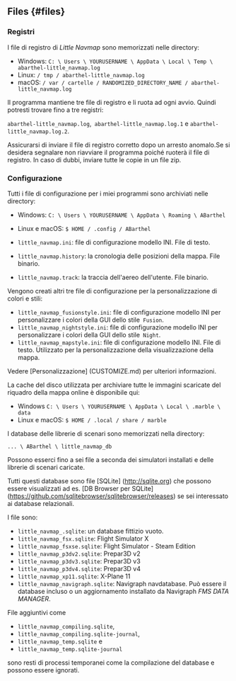 ## Files {#files}

### Registri

I file di registro di _Little Navmap_ sono memorizzati nelle directory:

* Windows: `C: \ Users \ YOURUSERNAME \ AppData \ Local \ Temp \ abarthel-little_navmap.log`
* Linux: `/ tmp / abarthel-little_navmap.log`
* macOS: `/ var / cartelle / RANDOMIZED_DIRECTORY_NAME / abarthel-little_navmap.log`

Il programma mantiene tre file di registro e li ruota ad ogni avvio. Quindi potresti trovare fino a tre registri:

`abarthel-little_navmap.log`,` abarthel-little_navmap.log.1` e `abarthel-little_navmap.log.2`.

Assicurarsi di inviare il file di registro corretto dopo un arresto anomalo.Se si desidera segnalare non riavviare il programma  poiché ruoterà il file di registro. In caso di dubbi, inviare tutte le copie in un file zip.

### Configurazione

Tutti i file di configurazione per i miei programmi sono archiviati nelle directory:

* Windows: `C: \ Users \ YOURUSERNAME \ AppData \ Roaming \ ABarthel`
* Linux e macOS: `$ HOME / .config / ABarthel`


* `little_navmap.ini`: file di configurazione modello INI. File di testo.
* `little_navmap.history`: la cronologia delle posizioni della mappa. File binario.
* `little_navmap.track`: la traccia dell'aereo dell'utente. File binario.

Vengono creati altri tre file di configurazione per la personalizzazione di colori e stili:

* `little_navmap_fusionstyle.ini`: file di configurazione modello INI per personalizzare i colori della GUI dello stile` Fusion`.
* `little_navmap_nightstyle.ini`: file di configurazione modello INI per personalizzare i colori della GUI dello stile` Night`.
* `little_navmap_mapstyle.ini`: file di configurazione modello INI. File di testo. Utilizzato per la personalizzazione della visualizzazione della mappa.

Vedere [Personalizzazione] (CUSTOMIZE.md) per ulteriori informazioni.

La cache del disco utilizzata per archiviare tutte le immagini scaricate del riquadro della mappa online è disponibile qui:

* Windows `C: \ Users \ YOURUSERNAME \ AppData \ Local \ .marble \ data`
* Linux e macOS: `$ HOME / .local / share / marble`

I database delle librerie di scenari sono memorizzati nella directory:

`... \ ABarthel \ little_navmap_db`

Possono esserci fino a sei file a seconda dei simulatori installati e delle librerie di scenari caricate.

Tutti questi database sono file [SQLite] (http://sqlite.org) che possono essere visualizzati ad es. [DB Browser per SQLite] (https://github.com/sqlitebrowser/sqlitebrowser/releases) se sei interessato ai database relazionali.

I file sono:

* `little_navmap_.sqlite`: un database fittizio vuoto.
* `little_navmap_fsx.sqlite`: Flight Simulator X
* `little_navmap_fsxse.sqlite`: Flight Simulator - Steam Edition
* `little_navmap_p3dv2.sqlite`: Prepar3D v2
* `little_navmap_p3dv3.sqlite`: Prepar3D v3
* `little_navmap_p3dv4.sqlite`: Prepar3D v4
* `little_navmap_xp11.sqlite`: X-Plane 11
* `little_navmap_navigraph.sqlite`: Navigraph navdatabase. Può essere il database incluso o un aggiornamento installato da Navigraph _FMS DATA MANAGER_.

File aggiuntivi come

* `little_navmap_compiling.sqlite`,
* `little_navmap_compiling.sqlite-journal`,
* `little_navmap_temp.sqlite` e
* `little_navmap_temp.sqlite-journal`

sono resti di processi temporanei come la compilazione del database e possono essere ignorati.

